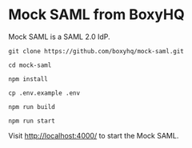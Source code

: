 # Mock SAML from BoxyHQ

Mock SAML is a SAML 2.0 IdP.

```
git clone https://github.com/boxyhq/mock-saml.git
```

```
cd mock-saml
```

```
npm install
```

```
cp .env.example .env
```

```
npm run build
```

```
npm run start
```

Visit [http://localhost:4000/](http://localhost:4000/) to start the Mock SAML.
